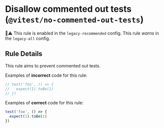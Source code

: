 # Disallow commented out tests (`@vitest/no-commented-out-tests`)

💼⚠️ This rule is enabled in the `legacy-recommended` config. This rule _warns_ in the `legacy-all` config.

<!-- end auto-generated rule header -->

## Rule Details

This rule aims to prevent commented out tests.

Examples of **incorrect** code for this rule:

```ts
// test('foo', () => {
//   expect(1).toBe(1)
// })
```

Examples of **correct** code for this rule:

```ts
test('foo', () => {
  expect(1).toBe(1)
})
```
